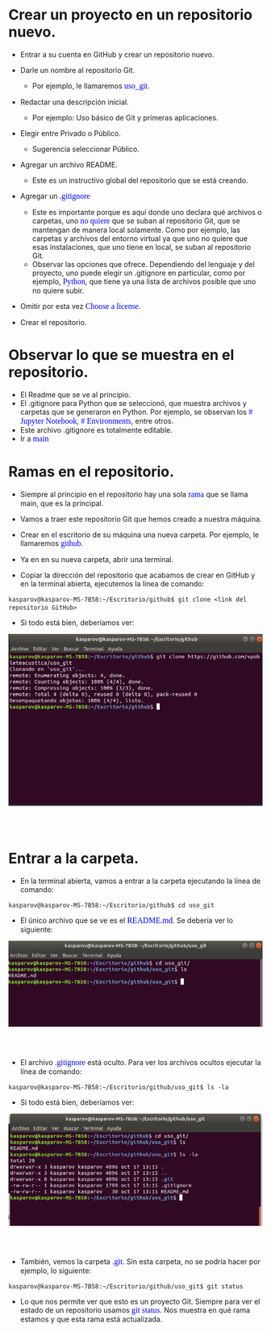 # Crear un proyecto en un repositorio nuevo.

* Entrar a su cuenta en GitHub y crear un repositorio nuevo.

* Darle un nombre al repositorio Git.
    * Por ejemplo, le llamaremos <span style="color: blue; font-family: Babas; font-size: 1.12em;">uso_git</span>.

* Redactar una descripción inicial.
    * Por ejemplo: Uso básico de Git y primeras aplicaciones.

* Elegir entre Privado o Público.
    * Sugerencia seleccionar Público.

* Agregar un archivo README. 
    * Este es un instructivo global del repositorio que se está creando.

* Agregar un <span style="color: blue; font-family: Babas; font-size: 1.12em;">.gitignore</span>
    * Este es importante porque es aquí donde uno declara qué archivos o carpetas, uno <span style="color: blue; font-family: Babas; font-size: 1.12em;">no quiere</span> que se suban al repositorio Git, que se mantengan de manera local solamente. Como por ejemplo, las carpetas y archivos del entorno virtual ya que uno no quiere que esas instalaciones, que uno tiene en local, se suban al repositorio Git. 
    * Observar las opciones que ofrece. Dependiendo del lenguaje y del proyecto, uno puede elegir un .gitignore en particular, como por ejemplo, <span style="color: blue; font-family: Babas; font-size: 1.12em;">Python</span>, que tiene ya una lista de archivos posible que uno no quiere subir.
* Omitir por esta vez <span style="color: blue; font-family: Babas; font-size: 1.12em;">Choose a license</span>. 
* Crear el repositorio.

# Observar lo que se muestra en el repositorio.

* El Readme que se ve al principio.
* El .gitignore para Python que se seleccionó, que muestra archivos y carpetas que se generaron en Python. Por ejemplo, se observan los <span style="color: blue; font-family: Babas; font-size: 1.12em;"># Jupyter Notebook</span>, <span style="color: blue; font-family: Babas; font-size: 1.12em;"># Environments</span>, entre otros.
* Este archivo .gitignore es totalmente editable.
* Ir a <span style="color: blue; font-family: Babas; font-size: 1.12em;">main</span>

# Ramas en el repositorio.

* Siempre al principio en el repositorio hay una sola <span style="color: blue; font-family: Babas; font-size: 1.12em;">rama</span> que se llama main, que es la principal.

* Vamos a traer este repositorio Git que hemos creado a nuestra máquina.

* Crear en el escritorio de su máquina una nueva carpeta. Por ejemplo, le llamaremos <span style="color: blue; font-family: Babas; font-size: 1.12em;">github</span>.

* Ya en en su nueva carpeta, abrir una terminal.

* Copiar la dirección del repositorio que acabamos de crear en GitHub y en la terminal abierta, ejecutemos la línea de comando: 

```console
kasparov@kasparov-MS-7B58:~/Escritorio/github$ git clone <link del repositorio GitHub>
```

* Si todo está bien, deberíamos ver:

<img src="/figures_readme/git_clone.png" alt="fishy" class="bg-primary" width="550px" align="center"/>

<br/><br/>

# Entrar a la carpeta.

* En la terminal abierta, vamos a entrar a la carpeta ejecutando la línea de comando: 

```console
kasparov@kasparov-MS-7B58:~/Escritorio/github$ cd uso_git
```
* El único archivo que se ve es el <span style="color: blue; font-family: Babas; font-size: 1.12em;">README.md</span>. Se debería ver lo siguiente:

<img src="/figures_readme/readme.png" alt="fishy" class="bg-primary" width="550px" align="center"/>

<br/><br/>

* El archivo <span style="color: blue; font-family: Babas; font-size: 1.12em;">.gitignore</span> está oculto. Para ver los archivos ocultos ejecutar la línea de comando:

```console
kasparov@kasparov-MS-7B58:~/Escritorio/github/uso_git$ ls -la
```
* Si todo está bien, deberíamos ver:

<img src="/figures_readme/hidden.png" alt="fishy" class="bg-primary" width="550px" align="center"/>

<br/><br/>

* También, vemos la carpeta <span style="color: blue; font-family: Babas; font-size: 1.12em;">.git</span>. Sin esta carpeta, no se podría hacer por ejemplo, lo siguiente:

```console
kasparov@kasparov-MS-7B58:~/Escritorio/github/uso_git$ git status
```
* Lo que nos permite ver que esto es un proyecto Git. Siempre para ver el estado de un repositorio usamos <span style="color: blue; font-family: Babas; font-size: 1.12em;">git status</span>. Nos muestra en qué rama estamos y que esta rama está actualizada.

